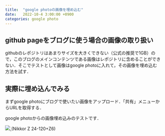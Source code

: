 ```yaml
---
title:  "google photoの画像を埋め込む"
date:   2022-10-4 3:00:00 +0900
categories: google photo
---
```


## github pageをブログに使う場合の画像の取り扱い

githubのレポジトリはあまりサイズを大きくできない（公式の推奨で1GB）ので，このブログのメインコンテンツである画像はレポジトリに含めることができない．そこでテストとして画像はgoogle photoに入れて，その画像を埋め込む方法を試す．


## 実際に埋め込んでみる

まずgoogle photoにブログで使いたい画像をアップロード．「共有」メニューからURLを取得する．


google photoからの画像埋め込みのテストです．

<a href="https://lh3.googleusercontent.com/8LiGzc4UxbL9dI30V1z8ZBSAioVoCZlXXLX9vyN5zhz-eUTtTC5wswUpn1Bg3wMSJwJVxtMNeAKcOdGcPGgjwZ_gzWNiCiNlzs0c9GDnsgMyv0TH_NgVC3_tNZRb-37DXlYmCjEG=w2400" target="_blank"> <img src="https://lh3.googleusercontent.com/8LiGzc4UxbL9dI30V1z8ZBSAioVoCZlXXLX9vyN5zhz-eUTtTC5wswUpn1Bg3wMSJwJVxtMNeAKcOdGcPGgjwZ_gzWNiCiNlzs0c9GDnsgMyv0TH_NgVC3_tNZRb-37DXlYmCjEG=w800" /> </a>
(Nikkor Z 24-120+Z6)

